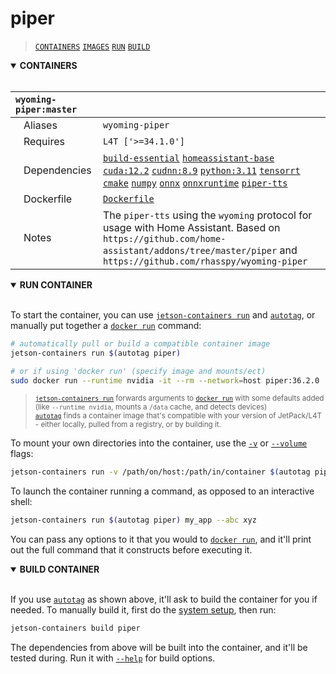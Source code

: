 # piper

> [`CONTAINERS`](#user-content-containers) [`IMAGES`](#user-content-images) [`RUN`](#user-content-run) [`BUILD`](#user-content-build)

<details open>
<summary><b><a id="containers">CONTAINERS</a></b></summary>
<br>

| **`wyoming-piper:master`** | |
| :-- | :-- |
| &nbsp;&nbsp;&nbsp;Aliases | `wyoming-piper` |
| &nbsp;&nbsp;&nbsp;Requires | `L4T ['>=34.1.0']` |
| &nbsp;&nbsp;&nbsp;Dependencies | [`build-essential`](/packages/build/build-essential) [`homeassistant-base`](/packages/smart-home/homeassistant-base) [`cuda:12.2`](/packages/cuda/cuda) [`cudnn:8.9`](/packages/cuda/cudnn) [`python:3.11`](/packages/build/python) [`tensorrt`](/packages/tensorrt) [`cmake`](/packages/build/cmake/cmake_pip) [`numpy`](/packages/numpy) [`onnx`](/packages/onnx) [`onnxruntime`](/packages/onnxruntime) [`piper-tts`](/packages/audio/piper-tts) |
| &nbsp;&nbsp;&nbsp;Dockerfile | [`Dockerfile`](Dockerfile) |
| &nbsp;&nbsp;&nbsp;Notes | The `piper-tts` using the `wyoming` protocol for usage with Home Assistant. Based on `https://github.com/home-assistant/addons/tree/master/piper` and `https://github.com/rhasspy/wyoming-piper` |

</details>

<details open>
<summary><b><a id="run">RUN CONTAINER</a></b></summary>
<br>

To start the container, you can use [`jetson-containers run`](/docs/run.md) and [`autotag`](/docs/run.md#autotag), or manually put together a [`docker run`](https://docs.docker.com/engine/reference/commandline/run/) command:
```bash
# automatically pull or build a compatible container image
jetson-containers run $(autotag piper)

# or if using 'docker run' (specify image and mounts/ect)
sudo docker run --runtime nvidia -it --rm --network=host piper:36.2.0

```
> <sup>[`jetson-containers run`](/docs/run.md) forwards arguments to [`docker run`](https://docs.docker.com/engine/reference/commandline/run/) with some defaults added (like `--runtime nvidia`, mounts a `/data` cache, and detects devices)</sup><br>
> <sup>[`autotag`](/docs/run.md#autotag) finds a container image that's compatible with your version of JetPack/L4T - either locally, pulled from a registry, or by building it.</sup>

To mount your own directories into the container, use the [`-v`](https://docs.docker.com/engine/reference/commandline/run/#volume) or [`--volume`](https://docs.docker.com/engine/reference/commandline/run/#volume) flags:
```bash
jetson-containers run -v /path/on/host:/path/in/container $(autotag piper)
```
To launch the container running a command, as opposed to an interactive shell:
```bash
jetson-containers run $(autotag piper) my_app --abc xyz
```
You can pass any options to it that you would to [`docker run`](https://docs.docker.com/engine/reference/commandline/run/), and it'll print out the full command that it constructs before executing it.
</details>
<details open>
<summary><b><a id="build">BUILD CONTAINER</b></summary>
<br>

If you use [`autotag`](/docs/run.md#autotag) as shown above, it'll ask to build the container for you if needed.  To manually build it, first do the [system setup](/docs/setup.md), then run:
```bash
jetson-containers build piper
```
The dependencies from above will be built into the container, and it'll be tested during.  Run it with [`--help`](/jetson_containers/build.py) for build options.
</details>
